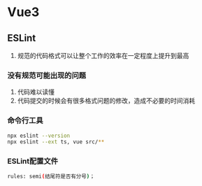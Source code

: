 # Vue3

## ESLint
1. 规范的代码格式可以让整个工作的效率在一定程度上提升到最高

### 没有规范可能出现的问题
1. 代码难以读懂
2. 代码提交的时候会有很多格式问题的修改，造成不必要的时间消耗

### 命令行工具
```bash
npx eslint --version
npx eslint --ext ts, vue src/**
```
 ### ESLint配置文件
 ```bash
 rules: semi(结尾符是否有分号)；
 ```